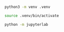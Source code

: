 ```bash
python3 -m venv .venv
```

```bash
source .venv/bin/activate
```

```bash
python -m jupyterlab
```
